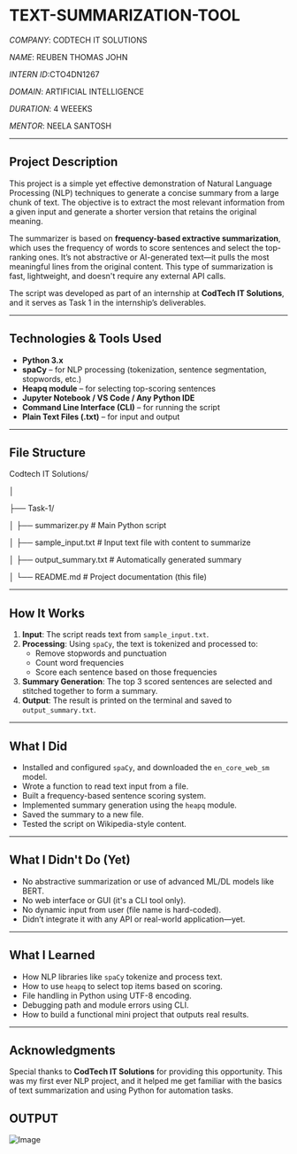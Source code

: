 # TEXT-SUMMARIZATION-TOOL

*COMPANY*: CODTECH IT SOLUTIONS

*NAME*: REUBEN THOMAS JOHN

*INTERN ID*:CTO4DN1267

*DOMAIN*: ARTIFICIAL INTELLIGENCE

*DURATION*: 4 WEEEKS

*MENTOR*: NEELA SANTOSH


---

## Project Description

This project is a simple yet effective demonstration of Natural Language Processing (NLP) techniques to generate a concise summary from a large chunk of text. The objective is to extract the most relevant information from a given input and generate a shorter version that retains the original meaning. 

The summarizer is based on **frequency-based extractive summarization**, which uses the frequency of words to score sentences and select the top-ranking ones. It’s not abstractive or AI-generated text—it pulls the most meaningful lines from the original content. This type of summarization is fast, lightweight, and doesn't require any external API calls.

The script was developed as part of an internship at **CodTech IT Solutions**, and it serves as Task 1 in the internship’s deliverables.

---

## Technologies & Tools Used

- **Python 3.x**
- **spaCy** – for NLP processing (tokenization, sentence segmentation, stopwords, etc.)
- **Heapq module** – for selecting top-scoring sentences
- **Jupyter Notebook / VS Code / Any Python IDE**
- **Command Line Interface (CLI)** – for running the script
- **Plain Text Files (.txt)** – for input and output

---

## File Structure

Codtech IT Solutions/

│

├── Task-1/

│ ├── summarizer.py # Main Python script

│ ├── sample_input.txt # Input text file with content to summarize

│ ├── output_summary.txt # Automatically generated summary

│ └── README.md # Project documentation (this file)


---

## How It Works

1. **Input**: The script reads text from `sample_input.txt`.
2. **Processing**: Using `spaCy`, the text is tokenized and processed to:
   - Remove stopwords and punctuation
   - Count word frequencies
   - Score each sentence based on those frequencies
3. **Summary Generation**: The top 3 scored sentences are selected and stitched together to form a summary.
4. **Output**: The result is printed on the terminal and saved to `output_summary.txt`.

---

## What I Did

- Installed and configured `spaCy`, and downloaded the `en_core_web_sm` model.
- Wrote a function to read text input from a file.
- Built a frequency-based sentence scoring system.
- Implemented summary generation using the `heapq` module.
- Saved the summary to a new file.
- Tested the script on Wikipedia-style content.

---

## What I Didn't Do (Yet)

- No abstractive summarization or use of advanced ML/DL models like BERT.
- No web interface or GUI (it's a CLI tool only).
- No dynamic input from user (file name is hard-coded).
- Didn’t integrate it with any API or real-world application—yet.

---

## What I Learned

- How NLP libraries like `spaCy` tokenize and process text.
- How to use `heapq` to select top items based on scoring.
- File handling in Python using UTF-8 encoding.
- Debugging path and module errors using CLI.
- How to build a functional mini project that outputs real results.

---

## Acknowledgments

Special thanks to **CodTech IT Solutions** for providing this opportunity. This was my first ever NLP project, and it helped me get familiar with the basics of text summarization and using Python for automation tasks.

## OUTPUT

![Image](https://github.com/user-attachments/assets/59d10bf0-914b-4c09-ac14-6acfb7bfbbfa)
